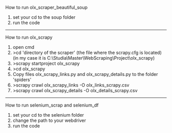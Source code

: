 How to run olx_scraper_beautiful_soup
1. set your cd to the soup folder
2. run the code 


--------------------------------------------------------------

How to run olx_scrapy

1. open cmd
2. \>cd 'directory of the scraper' (the file where the scrapy.cfg is located) (in my case it is C:\Studia\Master\WebScraping\Project\olx_scrapy)
3. \>scrapy startproject olx_scrapy
4. \>cd olx_scrapy
5. Copy files olx_scrapy_links.py and olx_scrapy_details.py to the folder 'spiders'
5. \>scrapy crawl olx_scrapy_links -O olx_links_scrapy.csv
6. \>scrapy crawl olx_scrapy_details -O olx_details_scrapy.csv


--------------------------------------------------------------
How to run selenium_scrap and selenium_df
1. set your cd to the selenium folder
2. change the path to your webdriver
3. run the code 
